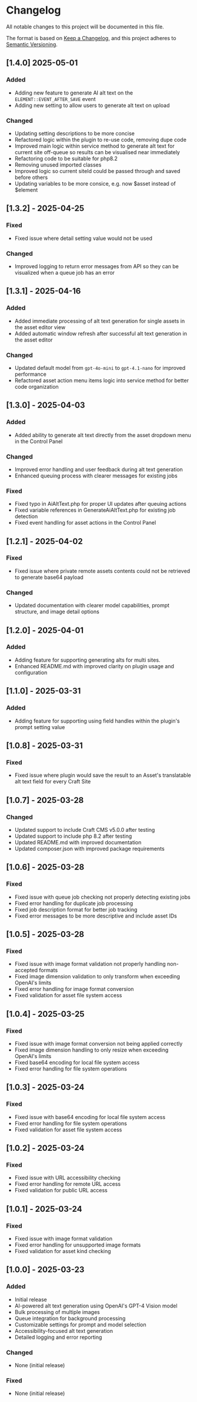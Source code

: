 # Changelog

All notable changes to this project will be documented in this file.

The format is based on [Keep a Changelog](https://keepachangelog.com/en/1.0.0/),
and this project adheres to [Semantic Versioning](https://semver.org/spec/v2.0.0.html).

## [1.4.0] 2025-05-01

### Added
- Adding new feature to generate AI alt text on the `ELEMENT::EVENT_AFTER_SAVE` event
- Adding new setting to allow users to generate alt text on upload

### Changed
- Updating setting descriptions to be more concise
- Refactored logic within the plugin to re-use code, removing dupe code
- Improved main logic within service method to generate alt text for current site off-queue so results can be visualised near immediately
- Refactoring code to be suitable for php8.2
- Removing unused imported classes
- Improved logic so current siteId could be passed through and saved before others
- Updating variables to be more consice, e.g. now $asset instead of $element

## [1.3.2] - 2025-04-25

### Fixed
- Fixed issue where detail setting value would not be used

### Changed
- Improved logging to return error messages from API so they can be visualized when a queue job has an error

## [1.3.1] - 2025-04-16

### Added
- Added immediate processing of alt text generation for single assets in the asset editor view
- Added automatic window refresh after successful alt text generation in the asset editor

### Changed
- Updated default model from `gpt-4o-mini` to `gpt-4.1-nano` for improved performance
- Refactored asset action menu items logic into service method for better code organization

## [1.3.0] - 2025-04-03

### Added
- Added ability to generate alt text directly from the asset dropdown menu in the Control Panel

### Changed
- Improved error handling and user feedback during alt text generation
- Enhanced queuing process with clearer messages for existing jobs

### Fixed
- Fixed typo in AiAltText.php for proper UI updates after queuing actions
- Fixed variable references in GenerateAiAltText.php for existing job detection
- Fixed event handling for asset actions in the Control Panel

## [1.2.1] - 2025-04-02

### Fixed
- Fixed issue where private remote assets contents could not be retrieved to generate base64 payload

### Changed
- Updated documentation with clearer model capabilities, prompt structure, and image detail options

## [1.2.0] - 2025-04-01

### Added
- Adding feature for supporting generating alts for multi sites.
- Enhanced README.md with improved clarity on plugin usage and configuration

## [1.1.0] - 2025-03-31

### Added
- Adding feature for supporting using field handles within the plugin's prompt setting value

## [1.0.8] - 2025-03-31

### Fixed
- Fixed issue where plugin would save the result to an Asset's translatable alt text field for every Craft Site

## [1.0.7] - 2025-03-28

### Changed
- Updated support to include Craft CMS v5.0.0 after testing
- Updated support to include php 8.2 after testing
- Updated README.md with improved documentation
- Updated composer.json with improved package requirements

## [1.0.6] - 2025-03-28

### Fixed
- Fixed issue with queue job checking not properly detecting existing jobs
- Fixed error handling for duplicate job processing
- Fixed job description format for better job tracking
- Fixed error messages to be more descriptive and include asset IDs

## [1.0.5] - 2025-03-28

### Fixed
- Fixed issue with image format validation not properly handling non-accepted formats
- Fixed image dimension validation to only transform when exceeding OpenAI's limits
- Fixed error handling for image format conversion
- Fixed validation for asset file system access

## [1.0.4] - 2025-03-25

### Fixed
- Fixed issue with image format conversion not being applied correctly
- Fixed image dimension handling to only resize when exceeding OpenAI's limits
- Fixed base64 encoding for local file system access
- Fixed error handling for file system operations

## [1.0.3] - 2025-03-24

### Fixed
- Fixed issue with base64 encoding for local file system access
- Fixed error handling for file system operations
- Fixed validation for asset file system access

## [1.0.2] - 2025-03-24

### Fixed
- Fixed issue with URL accessibility checking
- Fixed error handling for remote URL access
- Fixed validation for public URL access

## [1.0.1] - 2025-03-24

### Fixed
- Fixed issue with image format validation
- Fixed error handling for unsupported image formats
- Fixed validation for asset kind checking

## [1.0.0] - 2025-03-23

### Added
- Initial release
- AI-powered alt text generation using OpenAI's GPT-4 Vision model
- Bulk processing of multiple images
- Queue integration for background processing
- Customizable settings for prompt and model selection
- Accessibility-focused alt text generation
- Detailed logging and error reporting

### Changed
- None (initial release)

### Fixed
- None (initial release)
